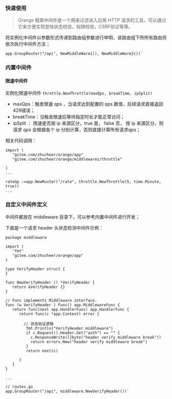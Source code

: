 ### 快速使用
> Orange 框架中间件是一个用来过滤进入应用 HTTP 请求的工具。可以通过它来方便实现登陆状态校验，权限校验，CSRF验证等等。

将实例化中间件以参数形式传递到路由组参数进行申明，该路由组下所所有路由将依次执行中间件方法；
```
app.GroupRouter("/api", NewMiddleWare1(), NewMiddleWare2())` 
```

### 内置中间件

#### 限速中间件

实例化限速中间件 `throttle.NewThrottle(maxQps, breakTime, ipSplit)`
- maxQps：触发限速 qps ，当请求达到配置的 qps 数值，后续请求直接返回429错误；
- breakTime：当触发限速后等待指定时长才能正常访问；
- ipSplit ： 限速是否按 ip 来源区分，true 是， false 否， 按 ip 来源区分，则请求 qps 会根据各个 ip 分别计算，否则直接计算所有请求qps； 

相关代码调用：
~~~
import (
   "gitee.com/zhucheer/orange/app"
   "gitee.com/zhucheer/orange/middlewares/throttle"

)
...

rateGp :=app.NewRouter("/rate", throttle.NewThrottle(5, time.Minute, true))
...
~~~



### 自定义中间件定义


中间件都放在 middleware 目录下，可以参考内置中间件进行开发；

下面是一个请求 header 头状态检测中间件示例：
```
package middleware

import (
   "fmt"
   "gitee.com/zhucheer/orange/app"
)

type VerifyHeader struct {
}

func NewVerifyHeader () *VerifyHeader {
   return &VerifyHeader {}
}

// Func implements Middleware interface.
func (w VerifyHeader ) Func() app.MiddlewareFunc {
   return func(next app.HandlerFunc) app.HandlerFunc {
      return func(c *app.Context) error {
       
        // 状态验证逻辑
         fmt.Println("VerifyHeader middleware")
         if c.Request().Header.Get("auth") == "" {
           c.ResponseWrite([]byte("header verify middleware break"))
           return errors.New("header verify middleware break")
         }
         return next(c)

      }
   }
}

...

// routes.go
app.GroupRouter("/api", middleware.NewVerifyHeader())` 


```
